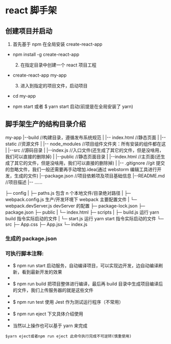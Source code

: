 # react 脚手架

## 创建项目并启动

1. 首先基于 npm 在全局安装 create-react-app

- npm install -g create-react-app

  2. 在指定目录中创建一个 react 项目工程

- create-react-app my-app

  3. 进入到指定的项目文件，启动项目

- cd my-app
- npm start 或者 \$ yarn start 启动(前提是在全局安装了 yarn)

## 脚手架生产的结构目录介绍

my-app
|--build //构建目录，遵循发布系统规范
| |-- index.html //静态页面
| |-- static //资源文件
|
|-- node_modules //项目组件文件夹：所有安装的组件都在这
|
|--src //源码目录
| |--index.js //入口文件(还生成了其它的文件，但是没啥用，我们可以直接的删除掉)
|
|--public //静态页面目录
| |--index.html //主页面(还生成了其它的文件，但是没啥用，我们可以直接的删除掉)
|
|-- .gitignore //git 提交的忽略文件，我们一般还需要再手动增加.idea(通过 webstorm 编辑工具进行开发，生成的文件)
|--package.json //项目依赖项及项目基础信息
|--README.md //项目描述
|-- ......

├─ config
| ├─ paths.js 包含 n 个本地文件/目录绝对路径
| ├─ webpack.config.js 生产/开发环境下 webpack 主要配置文件
| └─ webpack.devServer.js devServer 的配置
├─ package-lock.json
├─ package.json
├─ public
| └─ index.html
├─ scripts
| ├─ build.js 运行 yarn build 指令实际启动的文件
| └─ start.js 运行 yarn start 指令实际启动的文件
└─ src
├─ App.css
├─ App.jsx
└─ index.js

### 生成的 package.json

### 可执行脚本注释:

- \$ npm run start 启动服务，自动编译项目，可以实现边开发，边自动编译刷新，看到最新开发的效果
-
- \$ npm run build 把项目整体进行编译，最后再 build 目录中生成项目编译后的文件，我们上传服务器的就是这些文件
-
- \$ npm run test 使用 Jest 作为测试运行程序（不常用）
-
- \$ npm run eject 下文具体介绍使用
-
- 当然以上操作也可以基于 yarn 来完成

`$yarn eject或者npm run eject 此命令执行完成不可逆转(慎重使用)`
